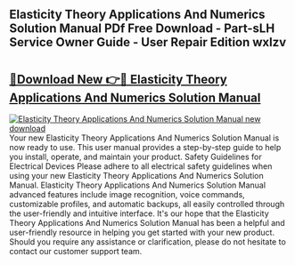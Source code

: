 ## Elasticity Theory Applications And Numerics Solution Manual PDf Free Download - Part-sLH Service Owner Guide - User Repair Edition wxlzv

# <h2><a href="http://bc82496.oget.top/?id=Elasticity+Theory+Applications+And+Numerics+Solution+Manual">🔗Download New 👉🔴 Elasticity Theory Applications And Numerics Solution Manual</a></h2>

[![Elasticity Theory Applications And Numerics Solution Manual new download](https://i.imgur.com/5g1atiW.png)](http://bc82496.oget.top/?id=Elasticity+Theory+Applications+And+Numerics+Solution+Manual)
Your new Elasticity Theory Applications And Numerics Solution Manual is now ready to use. This user manual provides a step-by-step guide to help you install, operate, and maintain your product. Safety Guidelines for Electrical Devices Please adhere to all electrical safety guidelines when using your new Elasticity Theory Applications And Numerics Solution Manual. Elasticity Theory Applications And Numerics Solution Manual advanced features include image recognition, voice commands, customizable profiles, and automatic backups, all easily controlled through the user-friendly and intuitive interface. It's our hope that the Elasticity Theory Applications And Numerics Solution Manual has been a helpful and user-friendly resource in helping you get started with your new product. Should you require any assistance or clarification, please do not hesitate to contact our customer support team.
